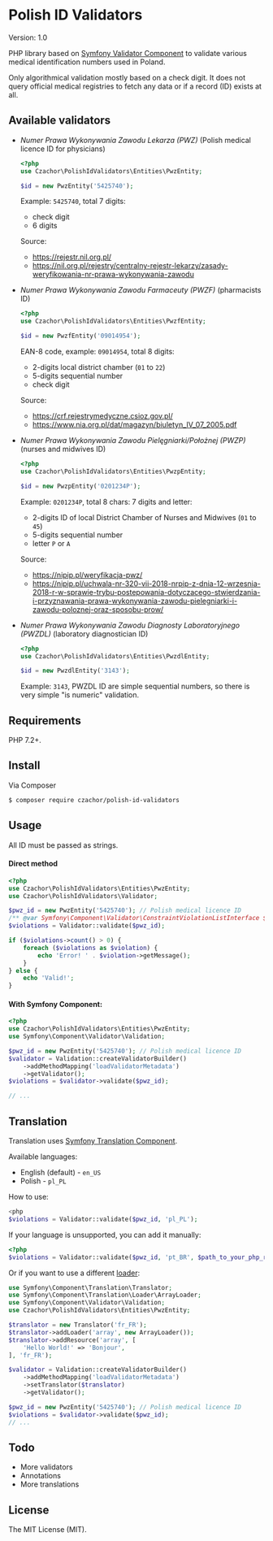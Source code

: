 # Polish ID Validators
Version: 1.0

PHP library based on [Symfony Validator Component](https://symfony.com/doc/master/components/validator.html) to validate various medical identification numbers used in Poland.

Only algorithmical validation mostly based on a check digit.
It does not query official medical registries to fetch
any data or if a record (ID) exists at all.

## Available validators

* _Numer Prawa Wykonywania Zawodu Lekarza (PWZ)_ (Polish medical licence ID for physicians)

   ```php
   <?php
   use Czachor\PolishIdValidators\Entities\PwzEntity;
  
   $id = new PwzEntity('5425740');
   ```
  
   Example: `5425740`, total 7 digits:
   * check digit
   * 6 digits
   
   Source:
   * https://rejestr.nil.org.pl/
   * https://nil.org.pl/rejestry/centralny-rejestr-lekarzy/zasady-weryfikowania-nr-prawa-wykonywania-zawodu

* _Numer Prawa Wykonywania Zawodu Farmaceuty (PWZF)_ (pharmacists ID)
   ```php
   <?php
   use Czachor\PolishIdValidators\Entities\PwzfEntity;
  
   $id = new PwzfEntity('09014954');
   ```
  
   EAN-8 code, example: `09014954`, total 8 digits:
   * 2-digits local district chamber (`01` to `22`)
   * 5-digits sequential number
   * check digit
   
   Source:
   * https://crf.rejestrymedyczne.csioz.gov.pl/
   * https://www.nia.org.pl/dat/magazyn/biuletyn_IV_07_2005.pdf

* _Numer Prawa Wykonywania Zawodu Pielęgniarki/Położnej (PWZP)_ (nurses and midwives ID)
   ```php
   <?php
   use Czachor\PolishIdValidators\Entities\PwzpEntity;
  
   $id = new PwzpEntity('0201234P');
   ```
  
   Example: `0201234P`, total 8 chars: 7 digits and letter: 
   * 2-digits ID of local District Chamber of Nurses and Midwives (`01` to `45`)
   * 5-digits sequential number
   * letter `P` or `A`

    Source:
    * https://nipip.pl/weryfikacja-pwz/
    * https://nipip.pl/uchwala-nr-320-vii-2018-nrpip-z-dnia-12-wrzesnia-2018-r-w-sprawie-trybu-postepowania-dotyczacego-stwierdzania-i-przyznawania-prawa-wykonywania-zawodu-pielegniarki-i-zawodu-poloznej-oraz-sposobu-prow/

* _Numer Prawa Wykonywania Zawodu Diagnosty Laboratoryjnego (PWZDL)_ (laboratory diagnostician ID)

   ```php
   <?php
   use Czachor\PolishIdValidators\Entities\PwzdlEntity;
  
   $id = new PwzdlEntity('3143');
   ```
  
   Example: `3143`, PWZDL ID are simple sequential numbers, so there is very simple "is numeric" validation.

## Requirements

PHP 7.2+.

## Install

Via Composer

```bash
$ composer require czachor/polish-id-validators
```

## Usage

All ID must be passed as strings.

#### Direct method 
```php
<?php
use Czachor\PolishIdValidators\Entities\PwzEntity;
use Czachor\PolishIdValidators\Validator;

$pwz_id = new PwzEntity('5425740'); // Polish medical licence ID
/** @var Symfony\Component\Validator\ConstraintViolationListInterface $obj_validator */
$violations = Validator::validate($pwz_id);

if ($violations->count() > 0) {
    foreach ($violations as $violation) {
        echo 'Error! ' . $violation->getMessage();
    }
} else {
    echo 'Valid!';
}
```

#### With Symfony Component:

```php
<?php
use Czachor\PolishIdValidators\Entities\PwzEntity;
use Symfony\Component\Validator\Validation;

$pwz_id = new PwzEntity('5425740'); // Polish medical licence ID 
$validator = Validation::createValidatorBuilder()
    ->addMethodMapping('loadValidatorMetadata')
    ->getValidator();
$violations = $validator->validate($pwz_id);

// ...
```

## Translation
Translation uses [Symfony Translation Component](https://symfony.com/doc/4.2/components/translation.html).

Available languages:
* English (default) - `en_US`
* Polish - `pl_PL`

How to use:
```php
<php
$violations = Validator::validate($pwz_id, 'pl_PL');
```

If your language is unsupported, you can add it manually:

```php
<?php
$violations = Validator::validate($pwz_id, 'pt_BR', $path_to_your_php_resource_file);
``` 

Or if you want to use a different [loader](https://symfony.com/doc/master/components/translation.html#loading-message-catalogs):
```php
use Symfony\Component\Translation\Translator;
use Symfony\Component\Translation\Loader\ArrayLoader;
use Symfony\Component\Validator\Validation;
use Czachor\PolishIdValidators\Entities\PwzEntity;

$translator = new Translator('fr_FR');
$translator->addLoader('array', new ArrayLoader());
$translator->addResource('array', [
    'Hello World!' => 'Bonjour',
], 'fr_FR');

$validator = Validation::createValidatorBuilder()
    ->addMethodMapping('loadValidatorMetadata')
    ->setTranslator($translator)
    ->getValidator();

$pwz_id = new PwzEntity('5425740'); // Polish medical licence ID 
$violations = $validator->validate($pwz_id);
// ...
```


## Todo
* More validators
* Annotations
* More translations

## License
The MIT License (MIT).

